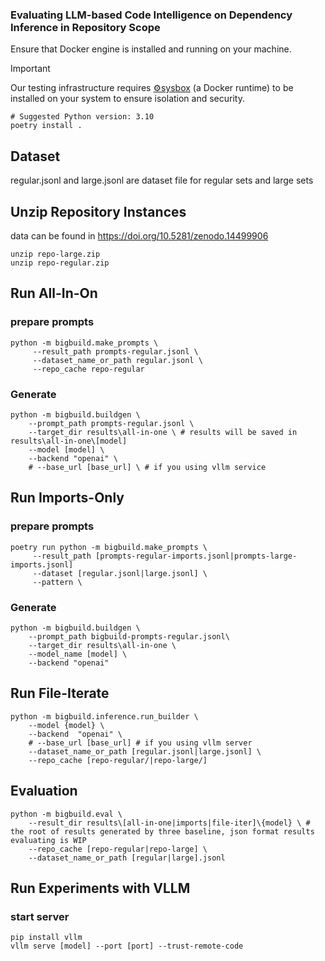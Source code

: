 ### Evaluating LLM-based Code Intelligence on Dependency Inference in Repository Scope

Ensure that Docker engine is installed and running on your machine.

> [!Important]
>
>
> Our testing infrastructure requires [⚙️sysbox](https://github.com/nestybox/sysbox) (a Docker runtime) to be installed on your system to ensure isolation and security.

```shell
# Suggested Python version: 3.10
poetry install .
```

## Dataset
regular.jsonl and large.jsonl are dataset file for regular sets and large sets


## Unzip Repository Instances
data can be found in https://doi.org/10.5281/zenodo.14499906
```
unzip repo-large.zip
unzip repo-regular.zip
```

## Run All-In-On

### prepare prompts
```shell
python -m bigbuild.make_prompts \
     --result_path prompts-regular.jsonl \
     --dataset_name_or_path regular.jsonl \
     --repo_cache repo-regular
```

### Generate
```shell
python -m bigbuild.buildgen \
    --prompt_path prompts-regular.jsonl \
    --target_dir results\all-in-one \ # results will be saved in results\all-in-one\[model]
    --model [model] \
    --backend "openai" \
    # --base_url [base_url] \ # if you using vllm service
```

## Run Imports-Only
### prepare prompts
```shell
poetry run python -m bigbuild.make_prompts \
     --result_path [prompts-regular-imports.jsonl|prompts-large-imports.jsonl]
     --dataset [regular.jsonl|large.jsonl] \
     --pattern \
```
### Generate
```shell
python -m bigbuild.buildgen \
    --prompt_path bigbuild-prompts-regular.jsonl\
    --target_dir results\all-in-one \
    --model_name [model] \
    --backend "openai"
```

## Run File-Iterate
```shell
python -m bigbuild.inference.run_builder \
    --model {model} \
    --backend  "openai" \
    # --base_url [base_url] # if you using vllm server
    --dataset_name_or_path [regular.jsonl|large.jsonl] \
    --repo_cache [repo-regular/|repo-large/]
```

## Evaluation

```shell
python -m bigbuild.eval \
    --result_dir results\[all-in-one|imports|file-iter]\{model} \ # the root of results generated by three baseline, json format results evaluating is WIP
    --repo_cache [repo-regular|repo-large] \
    --dataset_name_or_path [regular|large].jsonl
```


## Run Experiments with VLLM

### start server
```shell
pip install vllm
vllm serve [model] --port [port] --trust-remote-code
```


